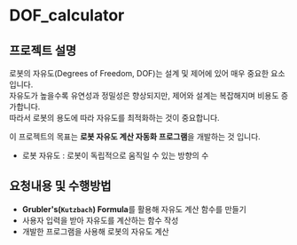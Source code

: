 # DOF_calculator

## 프로젝트 설명

로봇의 자유도(Degrees of Freedom, DOF)는 설계 및 제어에 있어 매우 중요한 요소입니다.  
자유도가 높을수록 유연성과 정밀성은 향상되지만, 제어와 설계는 복잡해지며 비용도 증가합니다.  
따라서 로봇의 용도에 따라 자유도를 최적화하는 것이 중요합니다.

이 프로젝트의 목표는 **로봇 자유도 계산 자동화 프로그램**을 개발하는 것 입니다.

- 로봇 자유도 : 로봇이 독립적으로 움직일 수 있는 방향의 수

## 요청내용 및 수행방법

- **Grubler's(`Kutzbach`) Formula**를 활용해 자유도 계산 함수를 만들기
- 사용자 입력을 받아 자유도를 계산하는 함수 작성
- 개발한 프로그램을 사용해 로봇의 자유도 계산
